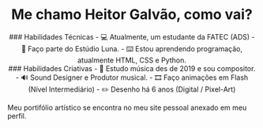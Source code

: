 <h1 align='center'>Me chamo Heitor Galvão, como vai?</h1>

<div align='center'>
### Habilidades Técnicas
- 💻 Atualmente, um estudante da FATEC (ADS)
- 🌙 Faço parte do Estúdio Luna.
- ⌨️ Estou aprendendo programação, atualmente HTML, CSS e Python.
</div>
<div align='center'>
### Habilidades Criativas
- 🎵 Estudo música des de 2019 e sou compositor.
- 🔊 Sound Designer e Produtor musical.
- 🎞️ Faço animações em Flash (Nível Intermediário)
- ✏️ Desenho há 6 anos (Digital / Pixel-Art)
</div>

Meu portifólio artístico se encontra no meu site pessoal anexado em meu perfil.

